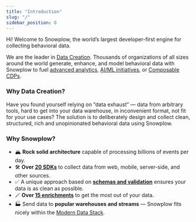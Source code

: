 ```yaml
---
title: "Introduction"
slug: "/"
sidebar_position: 0
---
```


<head>
  <meta name='zd-site-verification' content='fly2zzu1qcv51s1ma9jds' />
</head>

Hi! Welcome to Snowplow, the world’s largest developer-first engine for collecting behavioral data.  

We are the leader in [Data Creation](https://snowplowanalytics.com/what-is-data-creation/?utm_source=docs&utm_content=introduction). Thousands of organizations of all sizes around the world generate, enhance, and model behavioral data with Snowplow to fuel [advanced analytics](https://snowplowanalytics.com/advanced-analytics/?utm_source=docs&utm_content=introduction), [AI/ML initiatives](https://snowplowanalytics.com/ai-ml/?utm_source=docs&utm_content=introduction), or [Composable CDPs](https://snowplowanalytics.com/composable-cdp/?utm_source=docs&utm_content=landing-page).

### Why Data Creation?

Have you found yourself relying on “data exhaust” — data from arbitrary tools, hard to get into your data warehouse, in inconvenient format, not fit for your use cases? The solution is to deliberately design and collect clean, structured, rich and unopinionated behavioral data using Snowplow.

### Why Snowplow?

* 🏔️ **Rock solid architecture** capable of processing billions of events per day.
* 🛠️ **Over [20 SDKs](/docs/collecting-data/collecting-from-own-applications/index.md)** to collect data from web, mobile, server-side, and other sources.
* ✅ A unique approach based on **[schemas and validation](/docs/understanding-your-pipeline/schemas/index.md)** ensures your data is as clean as possible.
* 🪄 **Over [15 enrichments](/docs/enriching-your-data/available-enrichments/index.md)** to get the most out of your data.
* 🏭 Send data to **popular warehouses and streams** — Snowplow fits nicely within the [Modern Data Stack](https://snowplowanalytics.com/blog/2021/05/12/modern-data-stack/?utm_source=docs&utm_content=landing-page).
